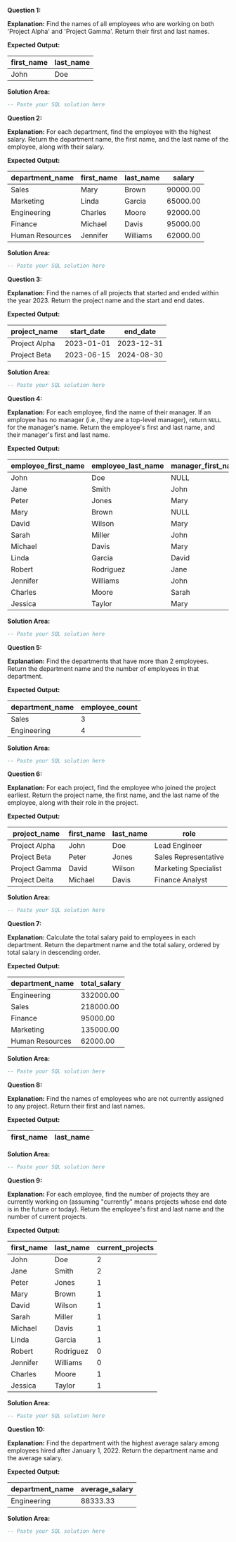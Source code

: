 **Question 1:**

**Explanation:** Find the names of all employees who are working on both 'Project Alpha' and 'Project Gamma'. Return their first and last names.

**Expected Output:**

| first_name | last_name |
|------------|-----------|
| John       | Doe       |

**Solution Area:**

```sql
-- Paste your SQL solution here
```

**Question 2:**

**Explanation:** For each department, find the employee with the highest salary. Return the department name, the first name, and the last name of the employee, along with their salary.

**Expected Output:**

| department_name | first_name | last_name | salary   |
|-----------------|------------|-----------|----------|
| Sales           | Mary       | Brown     | 90000.00 |
| Marketing       | Linda      | Garcia    | 65000.00 |
| Engineering     | Charles    | Moore     | 92000.00 |
| Finance         | Michael    | Davis     | 95000.00 |
| Human Resources | Jennifer   | Williams  | 62000.00 |

**Solution Area:**

```sql
-- Paste your SQL solution here
```

**Question 3:**

**Explanation:** Find the names of all projects that started and ended within the year 2023. Return the project name and the start and end dates.

**Expected Output:**

| project_name  | start_date | end_date   |
|---------------|------------|------------|
| Project Alpha | 2023-01-01 | 2023-12-31 |
| Project Beta  | 2023-06-15 | 2024-08-30 |

**Solution Area:**

```sql
-- Paste your SQL solution here
```

**Question 4:**

**Explanation:** For each employee, find the name of their manager. If an employee has no manager (i.e., they are a top-level manager), return `NULL` for the manager's name. Return the employee's first and last name, and their manager's first and last name.

**Expected Output:**

| employee_first_name | employee_last_name | manager_first_name | manager_last_name |
|---------------------|--------------------|--------------------|-------------------|
| John                | Doe                | NULL               | NULL              |
| Jane                | Smith              | John               | Doe               |
| Peter               | Jones              | Mary               | Brown             |
| Mary                | Brown              | NULL               | NULL              |
| David               | Wilson             | Mary               | Brown             |
| Sarah               | Miller             | John               | Doe               |
| Michael             | Davis              | Mary               | Brown             |
| Linda               | Garcia             | David              | Wilson            |
| Robert              | Rodriguez          | Jane               | Smith             |
| Jennifer            | Williams           | John               | Doe               |
| Charles             | Moore              | Sarah              | Miller            |
| Jessica             | Taylor             | Mary               | Brown             |

**Solution Area:**

```sql
-- Paste your SQL solution here
```

**Question 5:**

**Explanation:** Find the departments that have more than 2 employees. Return the department name and the number of employees in that department.

**Expected Output:**

| department_name | employee_count |
|-----------------|----------------|
| Sales           | 3              |
| Engineering     | 4              |

**Solution Area:**

```sql
-- Paste your SQL solution here
```

**Question 6:**

**Explanation:** For each project, find the employee who joined the project earliest. Return the project name, the first name, and the last name of the employee, along with their role in the project.

**Expected Output:**

| project_name  | first_name | last_name | role              |
|---------------|------------|-----------|-------------------|
| Project Alpha | John       | Doe       | Lead Engineer     |
| Project Beta  | Peter      | Jones     | Sales Representative|
| Project Gamma | David      | Wilson    | Marketing Specialist|
| Project Delta | Michael    | Davis     | Finance Analyst   |

**Solution Area:**

```sql
-- Paste your SQL solution here
```

**Question 7:**

**Explanation:** Calculate the total salary paid to employees in each department. Return the department name and the total salary, ordered by total salary in descending order.

**Expected Output:**

| department_name | total_salary |
|-----------------|--------------|
| Engineering     | 332000.00    |
| Sales           | 218000.00    |
| Finance         | 95000.00     |
| Marketing       | 135000.00    |
| Human Resources | 62000.00     |

**Solution Area:**

```sql
-- Paste your SQL solution here
```

**Question 8:**

**Explanation:** Find the names of employees who are not currently assigned to any project. Return their first and last names.

**Expected Output:**

| first_name | last_name |
|------------|-----------|

**Solution Area:**

```sql
-- Paste your SQL solution here
```

**Question 9:**

**Explanation:** For each employee, find the number of projects they are currently working on (assuming "currently" means projects whose end date is in the future or today). Return the employee's first and last name and the number of current projects.

**Expected Output:**

| first_name | last_name | current_projects |
|------------|-----------|------------------|
| John       | Doe       | 2                |
| Jane       | Smith     | 2                |
| Peter      | Jones     | 1                |
| Mary       | Brown     | 1                |
| David      | Wilson    | 1                |
| Sarah      | Miller    | 1                |
| Michael    | Davis     | 1                |
| Linda      | Garcia    | 1                |
| Robert     | Rodriguez | 0                |
| Jennifer   | Williams  | 0                |
| Charles    | Moore     | 1                |
| Jessica    | Taylor    | 1                |

**Solution Area:**

```sql
-- Paste your SQL solution here
```

**Question 10:**

**Explanation:** Find the department with the highest average salary among employees hired after January 1, 2022. Return the department name and the average salary.

**Expected Output:**

| department_name | average_salary |
|-----------------|----------------|
| Engineering     | 88333.33       |

**Solution Area:**

```sql
-- Paste your SQL solution here
```
